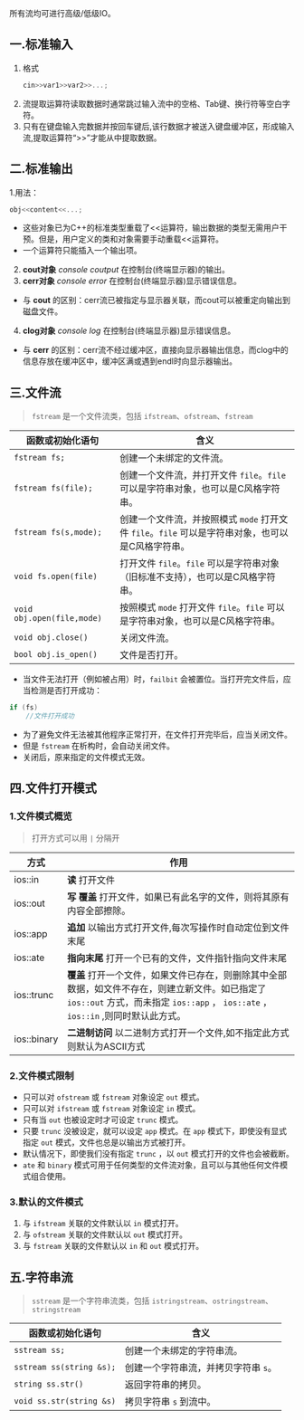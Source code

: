 所有流均可进行高级/低级IO。

## 一.标准输入

1.	格式
	```c++
	cin>>var1>>var2>>...;
	```
2.	流提取运算符读取数据时通常跳过输入流中的空格、Tab键、换行符等空白字符。
3.	只有在键盘输入完数据并按回车键后,该行数据才被送入键盘缓冲区，形成输入流,提取运算符“>>”才能从中提取数据。

## 二.标准输出

1.用法：

```c++
obj<<content<<...;
```

+	这些对象已为C++的标准类型重载了<<运算符，输出数据的类型无需用户干预。但是，用户定义的类和对象需要手动重载<<运算符。
+	一个运算符只能插入一个输出项。

2.	**cout对象** *console coutput* 在控制台(终端显示器)的输出。
3.	**cerr对象** *console error* 在控制台(终端显示器)显示错误信息。
   +	与 **cout** 的区别：cerr流已被指定与显示器关联，而cout可以被重定向输出到磁盘文件。
4.	**clog对象** *console log* 在控制台(终端显示器)显示错误信息。
   +	与 **cerr** 的区别：cerr流不经过缓冲区，直接向显示器输出信息，而clog中的信息存放在缓冲区中，缓冲区满或遇到endl时向显示器输出。

## 三.文件流

> `fstream` 是一个文件流类，包括 `ifstream`、`ofstream`、`fstream`

| 函数或初始化语句           | 含义                                                         |
| -------------------------- | ------------------------------------------------------------ |
| `fstream fs;`              | 创建一个未绑定的文件流。                                     |
| `fstream fs(file);`        | 创建一个文件流，并打开文件 `file`。`file` 可以是字符串对象，也可以是C风格字符串。 |
| `fstream fs(s,mode);`      | 创建一个文件流，并按照模式 `mode` 打开文件 `file`。`file` 可以是字符串对象，也可以是C风格字符串。 |
| `void fs.open(file)`       | 打开文件 `file`。`file` 可以是字符串对象（旧标准不支持），也可以是C风格字符串。 |
| `void obj.open(file,mode)` | 按照模式 `mode` 打开文件 `file`。`file` 可以是字符串对象，也可以是C风格字符串。 |
| `void obj.close()`         | 关闭文件流。                                                 |
| `bool obj.is_open()`       | 文件是否打开。                                               |

+	当文件无法打开（例如被占用）时，`failbit` 会被置位。当打开完文件后，应当检测是否打开成功：

```c++
if (fs) 
	//文件打开成功
```

+	为了避免文件无法被其他程序正常打开，在文件打开完毕后，应当关闭文件。
  +	但是 `fstream` 在析构时，会自动关闭文件。
  +	关闭后，原来指定的文件模式无效。

## 四.文件打开模式

### 1.文件模式概览

>打开方式可以用 `|` 分隔开

| 方式        | 作用                                                         |
| ----------- | ------------------------------------------------------------ |
| ios::in     | **读** 打开文件                                              |
| ios::out    | **写**  **覆盖** 打开文件，如果已有此名字的文件，则将其原有内容全部擦除。 |
| ios::app    | **追加** 以输出方式打开文件,每次写操作时自动定位到文件末尾   |
| ios::ate    | **指向末尾** 打开一个已有的文件，文件指针指向文件末尾        |
| ios::trunc  | **覆盖** 打开一个文件，如果文件已存在，则删除其中全部数据，如文件不存在，则建立新文件。如已指定了 `ios::out` 方式，而未指定 `ios::app` ， `ios::ate` ，`ios::in` ,则同时默认此方式。 |
| ios::binary | **二进制访问**  以二进制方式打开一个文件,如不指定此方式则默认为ASCII方式 |

### 2.文件模式限制

+	只可以对 `ofstream` 或 `fstream` 对象设定 `out` 模式。
+	只可以对 `ifstream` 或 `fstream` 对象设定 `in` 模式。
+	只有当 `out` 也被设定时才可设定 `trunc` 模式。
+	只要 `trunc` 没被设定，就可以设定 `app` 模式。在 `app` 模式下，即使没有显式指定 `out` 模式，文件也总是以输出方式被打开。
+	默认情况下，即使我们没有指定 `trunc` ，以 `out` 模式打开的文件也会被截断。
+	`ate` 和 `binary` 模式可用于任何类型的文件流对象，且可以与其他任何文件模式组合使用。

### 3.默认的文件模式

1.	与 `ifstream` 关联的文件默认以 `in` 模式打开。
2.	与 `ofstream` 关联的文件默认以 `out` 模式打开。
3.	与 `fstream` 关联的文件默认以 `in` 和 `out` 模式打开。

## 五.字符串流

> `sstream` 是一个字符串流类，包括 `istringstream`、`ostringstream`、`stringstream`

| 函数或初始化语句         | 含义                                 |
| ------------------------ | ------------------------------------ |
| `sstream ss;`            | 创建一个未绑定的字符串流。           |
| `sstream ss(string &s);` | 创建一个字符串流，并拷贝字符串 `s`。 |
| `string ss.str()`        | 返回字符串的拷贝。                   |
| `void ss.str(string &s)` | 拷贝字符串 `s` 到流中。              |